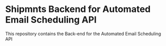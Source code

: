 # Shipmnts Backend for Automated Email Scheduling API

This repository contains the Back-end for the Automated Email Scheduling API